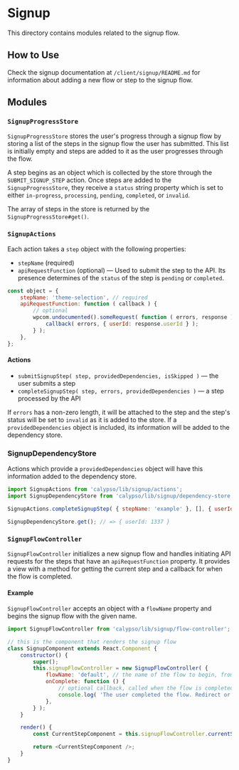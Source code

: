 # Signup

This directory contains modules related to the signup flow.

## How to Use

Check the signup documentation at `/client/signup/README.md` for information about adding a new flow or step to the signup flow.

## Modules

### `SignupProgressStore`

`SignupProgressStore` stores the user's progress through a signup flow by storing a list of the steps in the signup flow the user has submitted. This list is initially empty and steps are added to it as the user progresses through the flow.

A step begins as an object which is collected by the store through the `SUBMIT_SIGNUP_STEP` action. Once steps are added to the `SignupProgressStore`, they receive a `status` string property which is set to either `in-progress`, `processing`, `pending`, `completed`, or `invalid`.

The array of steps in the store is returned by the `SignupProgressStore#get()`.

### `SignupActions`

Each action takes a `step` object with the following properties:

- `stepName` (required)
- `apiRequestFunction` (optional) — Used to submit the step to the API. Its presence determines of the `status` of the step is `pending` or `completed`.

```js
const object = {
	stepName: 'theme-selection', // required
	apiRequestFunction: function ( callback ) {
		// optional
		wpcom.undocumented().someRequest( function ( errors, response ) {
			callback( errors, { userId: response.userId } );
		} );
	},
};
```

#### Actions

- `submitSignupStep( step, providedDependencies, isSkipped )` — the user submits a step
- `completeSignupStep( step, errors, providedDependencies )` — a step processed by the API

If `errors` has a non-zero length, it will be attached to the step and the step's status will be set to `invalid` as it is added to the store. If a `providedDependencies` object is included, its information will be added to the dependency store.

### SignupDependencyStore

Actions which provide a `providedDependencies` object will have this information added to the dependency store.

```js
import SignupActions from 'calypso/lib/signup/actions';
import SignupDependencyStore from 'calypso/lib/signup/dependency-store';

SignupActions.completeSignupStep( { stepName: 'example' }, [], { userId: 1337 } );

SignupDependencyStore.get(); // => { userId: 1337 }
```

### `SignupFlowController`

`SignupFlowController` initializes a new signup flow and handles initiating API requests for the steps that have an `apiRequestFunction` property. It provides a view with a method for getting the current step and a callback for when the flow is completed.

#### Example

`SignupFlowController` accepts an object with a `flowName` property and begins the signup flow with the given name.

```js
import SignupFlowController from 'calypso/lib/signup/flow-controller';

// this is the component that renders the signup flow
class SignupComponent extends React.Component {
	constructor() {
		super();
		this.signupFlowController = new SignupFlowController( {
			flowName: 'default', // the name of the flow to begin, from flows.json
			onComplete: function () {
				// optional callback, called when the flow is completed
				console.log( 'The user completed the flow. Redirect or log them in here.' );
			},
		} );
	}

	render() {
		const CurrentStepComponent = this.signupFlowController.currentStep().component; // the component from steps.js

		return <CurrentStepComponent />;
	}
}
```
